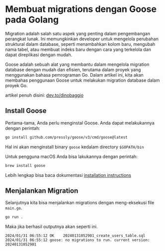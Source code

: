 # **Membuat migrations dengan Goose pada Golang**

Migration adalah salah satu aspek yang penting dalam pengembangan perangkat lunak. Ini memungkinkan developer untuk mengelola perubahan struktural dalam database, seperti menambahkan kolom baru, mengubah nama tabel, atau membuat indeks baru dengan cara yang terkelola dan dapat direplikasi dengan mudah.

Goose adalah sebuah alat yang membantu dalam mengelola migration database dengan mudah dan efisien, terutama dalam proyek yang menggunakan bahasa pemrograman Go. Dalam artikel ini, kita akan membahas penggunaan Goose untuk melakukan migration database dalam proyek Go.

artikel penuh disini: [dev.to/dinobaggio](https://dev.to/dinobaggio/cara-membuat-migrations-dengan-goose-pada-golang-268c)

## **Install Goose**

Pertama-tama, Anda perlu menginstal Goose. Anda dapat melakukannya dengan perintah:

```bash
go install github.com/pressly/goose/v3/cmd/goose@latest
```

Hal ini akan menginstall binary `goose` kedalam directory `$GOPATH/bin`

Untuk pengguna macOS Anda bisa lakukannya dengan perintah:

```bash
brew install goose
```

Lebih lengkap bisa baca dokumentasi [installation instructions](https://pressly.github.io/goose/installation/)

## **Menjalankan Migration**

Selanjutnya kita bisa menjalankan migrations dengan meng-eksekusi file `main.go`.

```bash
go run .
```

Maka jika berhasil outputnya akan seperti ini.

```
2024/01/31 06:55:12 OK    20240131052901_create_users_table.sql
2024/01/31 06:55:12 goose: no migrations to run. current version: 20240131052901
```
